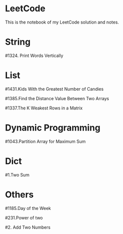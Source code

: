 # LeetCode
This is the notebook of my LeetCode solution and notes.

# String
\#1324. Print Words Vertically

# List
\#1431.Kids With the Greatest Number of Candies

\#1385.Find the Distance Value Between Two Arrays

\#1337.The K Weakest Rows in a Matrix

# Dynamic Programming
\#1043.Partition Array for Maximum Sum

# Dict
\#1.Two Sum

# Others
\#1185.Day of the Week

\#231.Power of two

\#2. Add Two Numbers

